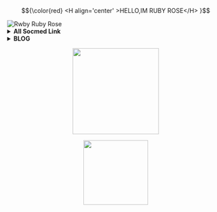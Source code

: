 <!DOCTYPE html>
<html>

$${\color{red} <H align='center' >HELLO,IM RUBY ROSE</H> }$$
    
<img src="https://rdby.000webhostapp.com/pngegg.png" alt="Rwby Ruby Rose">

<details>
    <summary><b>All Socmed Link</b></summary><br/>
<p align='center'><a href="https://rdby.000webhostapp.com/SocialMedia.html"><img src="https://rdby.000webhostapp.com/ruby.png" width="150" alt="Socmed"/></a></p>

</details>

<details>
    <summary><b>BLOG</b></summary><br/>
<h1  align='center'> Ketikan Hati Kecil </h1>
<p align='center'><a href="https://rdby.000webhostapp.com"><img src="https://rdby.000webhostapp.com/rubycircle.png" width="150" alt="Ketikan Hati Kecil"/></a></p>
</details>

<p align='center'>
<img height="200" src="https://raw.githubusercontent.com/MRX281MK/MRX281MK.github.io/main/root.svg">
<p align='center'>
<img height="150" src="https://raw.githubusercontent.com/MRX281MK/MRX281MK.github.io/main/speed.svg"></p>
<p align='center'>
    
</html>
<!--END_SECTION:waka-->
<!--
-->
